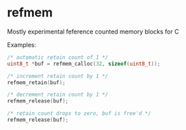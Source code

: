 refmem
======

Mostly experimental feference counted memory blocks for C

Examples:

```c
/* automatic retain count of 1 */
uint8_t *buf = refmem_calloc(32, sizeof(uint8_t));

/* increment retain count by 1 */
refmem_retain(buf);

/* decrement retain count by 1 */
refmem_release(buf);

/* retain count drops to zero, buf is free'd */
refmem_release(buf);
```
